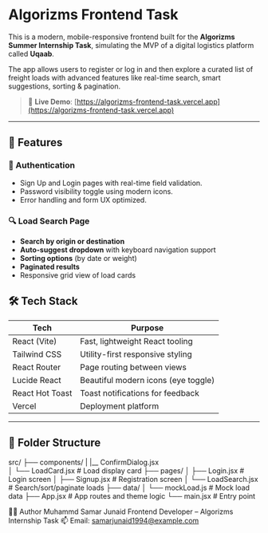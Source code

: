 # Algorizms Frontend Task 

This is a modern, mobile-responsive frontend built for the **Algorizms Summer Internship Task**, simulating the MVP of a digital logistics platform called **Uqaab**.

The app allows users to register or log in and then explore a curated list of freight loads with advanced features like real-time search, smart suggestions, sorting & pagination.

> 🔗 **Live Demo**: [https://algorizms-frontend-task.vercel.app](https://algorizms-frontend-task.vercel.app)

---

## 🌟 Features

### 🔐 Authentication

- Sign Up and Login pages with real-time field validation.
- Password visibility toggle using modern icons.
- Error handling and form UX optimized.

### 🔍 Load Search Page

- **Search by origin or destination**
- **Auto-suggest dropdown** with keyboard navigation support
- **Sorting options** (by date or weight)
- **Paginated results**
- Responsive grid view of load cards


## 🛠 Tech Stack

| Tech             | Purpose                               |
|------------------|----------------------------------------|
| React (Vite)     | Fast, lightweight React tooling        |
| Tailwind CSS     | Utility-first responsive styling       |
| React Router     | Page routing between views             |
| Lucide React     | Beautiful modern icons (eye toggle)    |
| React Hot Toast  | Toast notifications for feedback       |
| Vercel           | Deployment platform                    |

---

## 📁 Folder Structure

src/
├── components/
| |__ ConfirmDialog.jsx   
│ └── LoadCard.jsx # Load display card
├── pages/
│ ├── Login.jsx # Login screen
│ ├── Signup.jsx # Registration screen
│ └── LoadSearch.jsx # Search/sort/paginate loads
├── data/
│ └── mockLoad.js # Mock load data
├── App.jsx # App routes and theme logic
└── main.jsx # Entry point

🧑‍💻 Author
Muhammd Samar Junaid
Frontend Developer – Algorizms Internship Task
📫 Email: samarjunaid1994@example.com